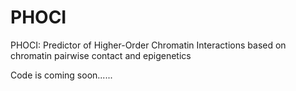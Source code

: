 # PHOCI
PHOCI: Predictor of Higher-Order Chromatin Interactions based on chromatin pairwise contact and epigenetics

Code is coming soon......
